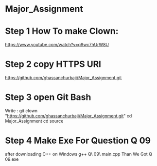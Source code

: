 # Major_Assignment
# Step 1 How To make  Clown:
https://www.youtube.com/watch?v=q9wc7hUrW8U

# Step 2 copy HTTPS URl
https://github.com/ghassanchurbaji/Major_Assignment.git

# Step 3 open Git Bash
Write :
git clown "https://github.com/ghassanchurbaji/Major_Assignment.git"
cd Major_Assignment 
cd source 

# Step 4 Make Exe For Question Q 09
after downloading C++ on Windows
 g++ Q\ 09\ main.cpp
Than We Got 
Q 09.exe
